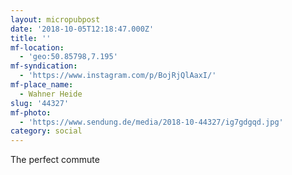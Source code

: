 ```yaml
---
layout: micropubpost
date: '2018-10-05T12:18:47.000Z'
title: ''
mf-location:
  - 'geo:50.85798,7.195'
mf-syndication:
  - 'https://www.instagram.com/p/BojRjQlAaxI/'
mf-place_name:
  - Wahner Heide
slug: '44327'
mf-photo:
  - 'https://www.sendung.de/media/2018-10-44327/ig7gdgqd.jpg'
category: social
---
```

The perfect commute
